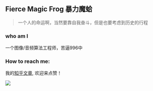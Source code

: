 ## Fierce Magic Frog  暴力魔蛤
>  一个人的命运啊，当然要靠自我奋斗，但是也要考虑到历史的行程

### who am I
一个图像/音频算法工程师，苦逼996中

### How to reach me:  
我的[知乎文章](https://www.zhihu.com/people/cheng-yi-zhi-96/posts), 欢迎来点赞！

<img align="left" src="https://github-readme-stats.vercel.app/api?username=MagicFrogSJTU&show_icons=true&icon_color=000000&text_color=000000&bg_color=ffffff&hide_title=false&title_color=000000" />

